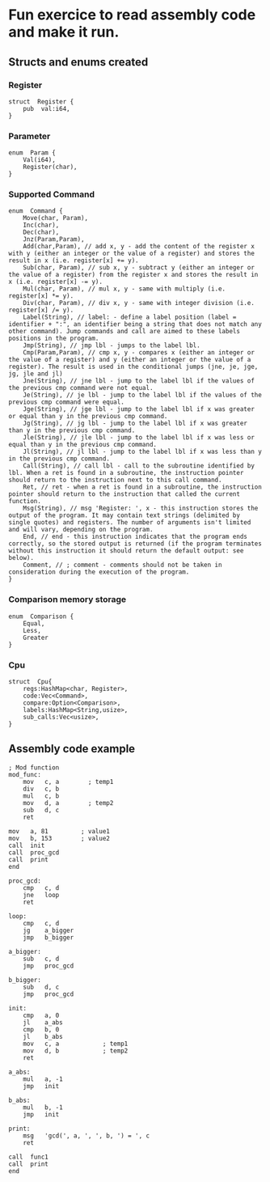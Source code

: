 
# Fun exercice to read assembly code and make it run.

## Structs and enums created

### Register

    struct  Register {
        pub  val:i64,
    }
### Parameter
    enum  Param {
        Val(i64),
        Register(char),
    }
### Supported Command
    enum  Command {
        Move(char, Param),
        Inc(char),
        Dec(char),
        Jnz(Param,Param),
        Add(char,Param), // add x, y - add the content of the register x with y (either an integer or the value of a register) and stores the result in x (i.e. register[x] += y).
        Sub(char, Param), // sub x, y - subtract y (either an integer or the value of a register) from the register x and stores the result in x (i.e. register[x] -= y).
        Mul(char, Param), // mul x, y - same with multiply (i.e. register[x] *= y).
        Div(char, Param), // div x, y - same with integer division (i.e. register[x] /= y).
        Label(String), // label: - define a label position (label = identifier + ":", an identifier being a string that does not match any other command). Jump commands and call are aimed to these labels positions in the program.
        Jmp(String), // jmp lbl - jumps to the label lbl.
        Cmp(Param,Param), // cmp x, y - compares x (either an integer or the value of a register) and y (either an integer or the value of a register). The result is used in the conditional jumps (jne, je, jge, jg, jle and jl)
        Jne(String), // jne lbl - jump to the label lbl if the values of the previous cmp command were not equal.
        Je(String), // je lbl - jump to the label lbl if the values of the previous cmp command were equal.
        Jge(String), // jge lbl - jump to the label lbl if x was greater or equal than y in the previous cmp command.
        Jg(String), // jg lbl - jump to the label lbl if x was greater than y in the previous cmp command.
        Jle(String), // jle lbl - jump to the label lbl if x was less or equal than y in the previous cmp command.
        Jl(String), // jl lbl - jump to the label lbl if x was less than y in the previous cmp command.
        Call(String), // call lbl - call to the subroutine identified by lbl. When a ret is found in a subroutine, the instruction pointer should return to the instruction next to this call command.
        Ret, // ret - when a ret is found in a subroutine, the instruction pointer should return to the instruction that called the current function.
        Msg(String), // msg 'Register: ', x - this instruction stores the output of the program. It may contain text strings (delimited by single quotes) and registers. The number of arguments isn't limited and will vary, depending on the program.
        End, // end - this instruction indicates that the program ends correctly, so the stored output is returned (if the program terminates without this instruction it should return the default output: see below).
        Comment, // ; comment - comments should not be taken in consideration during the execution of the program.
    }
### Comparison memory storage

    enum  Comparison {
        Equal,
        Less,
        Greater
    }

### Cpu 
    struct  Cpu{
        regs:HashMap<char, Register>,
        code:Vec<Command>,
        compare:Option<Comparison>,
        labels:HashMap<String,usize>,
        sub_calls:Vec<usize>,
    }

## Assembly code example

    ; Mod function
    mod_func:
        mov   c, a        ; temp1
        div   c, b
        mul   c, b
        mov   d, a        ; temp2
        sub   d, c
        ret
    
    mov   a, 81         ; value1
    mov   b, 153        ; value2
    call  init
    call  proc_gcd
    call  print
    end
    
    proc_gcd:
        cmp   c, d
        jne   loop
        ret
    
    loop:
        cmp   c, d
        jg    a_bigger
        jmp   b_bigger
    
    a_bigger:
        sub   c, d
        jmp   proc_gcd
    
    b_bigger:
        sub   d, c
        jmp   proc_gcd
    
    init:
        cmp   a, 0
        jl    a_abs
        cmp   b, 0
        jl    b_abs
        mov   c, a            ; temp1
        mov   d, b            ; temp2
        ret
    
    a_abs:
        mul   a, -1
        jmp   init
    
    b_abs:
        mul   b, -1
        jmp   init
    
    print:
        msg   'gcd(', a, ', ', b, ') = ', c
        ret
    
    call  func1
    call  print
    end


